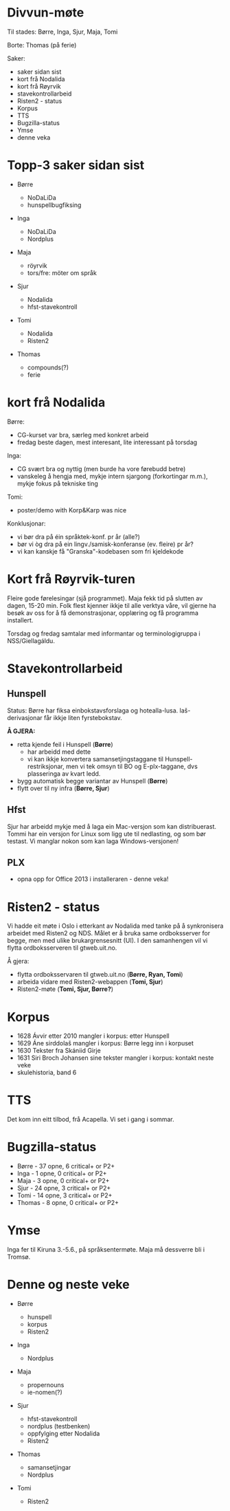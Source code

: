 # Divvun-møte

Til stades: Børre, Inga, Sjur, Maja, Tomi

Borte: Thomas (på ferie)

Saker:
* saker sidan sist
* kort frå Nodalida
* kort frå Røyrvik
* stavekontrollarbeid
* Risten2 - status
* Korpus
* TTS
* Bugzilla-status
* Ymse
* denne veka

# Topp-3 saker sidan sist

* Børre
    - NoDaLiDa
    - hunspellbugfiksing

* Inga
    - NoDaLiDa
    - Nordplus

* Maja
    - röyrvik
    - tors/fre: möter om språk

* Sjur
    - Nodalida
    - hfst-stavekontroll

* Tomi
    - Nodalida
    - Risten2

* Thomas
    - compounds(?)
    - ferie

# kort frå Nodalida

Børre:
* CG-kurset var bra, særleg med konkret arbeid
* fredag beste dagen, mest interesant, lite interessant på torsdag

Inga:
* CG svært bra og nyttig (men burde ha vore førebudd betre)
* vanskeleg å hengja med, mykje intern sjargong (forkortingar m.m.), mykje fokus
  på tekniske ting

Tomi:
* poster/demo with Korp&Karp was nice

Konklusjonar:
* vi bør dra på éin språktek-konf. pr år (alle?)
* bør vi òg dra på ein lingv./samisk-konferanse (ev. fleire) pr år?
* vi kan kanskje få "Granska"-kodebasen som fri kjeldekode

# Kort frå Røyrvik-turen

Fleire gode førelesingar (sjå programmet). Maja fekk tid på slutten av dagen,
15-20 min. Folk flest kjenner ikkje til alle verktya våre, vil gjerne ha besøk
av oss for å få demonstrasjonar, opplæring og få programma installert.

Torsdag og fredag samtalar med informantar og terminologigruppa i
NSS/Giellagáldu.

# Stavekontrollarbeid

## Hunspell

Status: Børre har fiksa einbokstavsforslaga og hotealla-lusa. laš-derivasjonar
får ikkje liten fyrstebokstav.

**Å GJERA:**
* retta kjende feil i Hunspell (**Børre**)
    - har arbeidd med dette
    - vi kan ikkje konvertera samansetjingstaggane til Hunspell-restriksjonar,
   men vi tek omsyn til BO og E-plx-taggane, dvs plasseringa av kvart ledd.
* bygg automatisk begge variantar av Hunspell (**Børre**)
* flytt over til ny infra (**Børre, Sjur**)

## Hfst

Sjur har arbeidd mykje med å laga ein Mac-versjon som kan distribuerast. Tommi har ein versjon for Linux som ligg ute til nedlasting, og som bør testast. Vi manglar nokon som kan laga Windows-versjonen!

## PLX

* opna opp for Office 2013 i installeraren - denne veka!

# Risten2 - status

Vi hadde eit møte i Oslo i etterkant av Nodalida med tanke på å synkronisera
arbeidet med Risten2 og NDS. Målet er å bruka same ordboksserver for begge, men
med ulike brukargrensesnitt (UI). I den samanhengen vil vi flytta
ordboksserveren til gtweb.uit.no.

Å gjera:
* flytta ordboksservaren til gtweb.uit.no (**Børre, Ryan, Tomi**)
* arbeida vidare med Risten2-webappen (**Tomi, Sjur**)
* Risten2-møte (**Tomi, Sjur, Børre?**)

# Korpus

* 1628	Ávvir etter 2010 mangler i korpus: etter Hunspell
* 1629	Áne sirddolaš mangler i korpus: Børre legg inn i korpuset
* 1630	Tekster fra Skániid Girje
* 1631	Siri Broch Johansen sine tekster mangler i korpus: kontakt neste veke
* skulehistoria, band 6

# TTS

Det kom inn eitt tilbod, frå Acapella. Vi set i gang i sommar.

# Bugzilla-status

* Børre  - 37 opne,  6 critical+ or P2+
* Inga   -  1 opne,  0 critical+ or P2+
* Maja   -  3 opne,  0 critical+ or P2+
* Sjur   - 24 opne,  3 critical+ or P2+
* Tomi   - 14 opne,  3 critical+ or P2+
* Thomas -  8 opne,  0 critical+ or P2+

# Ymse

Inga fer til Kiruna 3.-5.6., på språksentermøte. Maja må dessverre bli i Tromsø.

# Denne og neste veke

* Børre
    - hunspell
    - korpus
    - Risten2

* Inga
    - Nordplus

* Maja
    - propernouns
    - ie-nomen(?)

* Sjur
    - hfst-stavekontroll
    - nordplus (testbenken)
    - oppfylging etter Nodalida
    - Risten2

* Thomas
    - samansetjingar
    - Nordplus

* Tomi
    - Risten2
